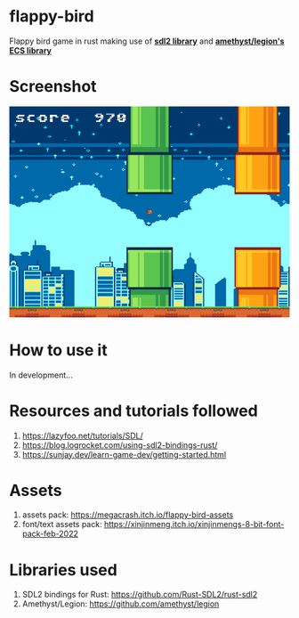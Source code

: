 # flappy-bird
Flappy bird game in rust making use of **<a href="https://github.com/Rust-SDL2/rust-sdl2" target="_blank" title="sdl2 library">sdl2 library</a>** and **<a href="https://github.com/amethyst/legion" target="_blank" title="amethyst/legion's ECS library">amethyst/legion's ECS library</a>**

# Screenshot
![flappy bird](images/screenshot.png "flappy bird")

# How to use it
In development...

# Resources and tutorials followed
1. https://lazyfoo.net/tutorials/SDL/
2. https://blog.logrocket.com/using-sdl2-bindings-rust/
3. https://sunjay.dev/learn-game-dev/getting-started.html

# Assets
1. assets pack: https://megacrash.itch.io/flappy-bird-assets
2. font/text assets pack: https://xinjinmeng.itch.io/xinjinmengs-8-bit-font-pack-feb-2022

# Libraries used
1. SDL2 bindings for Rust: https://github.com/Rust-SDL2/rust-sdl2
2. Amethyst/Legion: https://github.com/amethyst/legion
